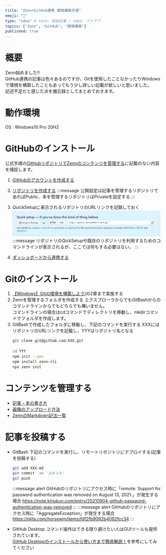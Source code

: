 ```yaml
---
title: "Zenn+GitHub連携 環境構築手順"
emoji: "🦔"
type: "idea" # tech: 技術記事 / idea: アイデア
topics: ["Zenn", "GitHub", "環境構築"]
published: true
---
```


# 概要
Zenn始めました!!  
GitHub連携の記事は色々あるのですが、Gitを使用したことなかったりWindowsで環境を構築したこともあってもう少し詳しい記載が欲しいと思いました。  
記述不足だと感じた点を備忘録としてまとめておきます。  

# 動作環境
OS  : Windows10 Pro 20H2

# GitHubのインストール
公式手順の[GitHubリポジトリでZennのコンテンツを管理する](https://zenn.dev/zenn/articles/connect-to-github)に記載のない内容を捕捉します。  

1. [GitHubのアカウントを作成する](https://crestadesign.org/github-account/)
2. [リポジトリを作成する](https://zenn.dev/zenn/articles/connect-to-github#1.-%E3%83%AA%E3%83%9D%E3%82%B8%E3%83%88%E3%83%AA%E3%82%92%E4%BD%9C%E6%88%90%E3%81%99%E3%82%8B) 
    :::message
    公開設定は記事を管理するリポジトリであればPublic、本を管理するリポジトリはPrivateを設定する
    :::
3. QuickSetupに表示されるリポジトリのURLリンクを記録しておく
  ![リポジトリのURL](/images/zenn_envconfig_git/RepogitoryURL.PNG)
    :::message
   リポジトリのQickSetupや既存のリポジトリを利用するためのコマンドラインが表示されるが、ここでは何もする必要はない。 
    :::

4. [ダッシュボードから連携する](https://zenn.dev/zenn/articles/connect-to-github#2.-%E3%83%80%E3%83%83%E3%82%B7%E3%83%A5%E3%83%9C%E3%83%BC%E3%83%89%E3%81%8B%E3%82%89%E9%80%A3%E6%90%BA%E3%81%99%E3%82%8B)

# Gitのインストール
1. [【Windows】Gitの環境を構築しよう!](https://prog-8.com/docs/git-env-win)の2章まで実施する
2. Zennを管理するフォルダを作成する
    エクスプローラからでもGitBashからのコマンドラインからでもどちらでも構いません。   
    コマンドラインの場合はcdコマンドでディレクトリを移動し、mkdirコマンドでフォルダを作成します。
3. GitBashで作成したフォルダに移動し、下記のコマンドを実行する
   XXXにはリポジトリのURLリンクを記載し、YYYはリポジトリ名となる
    ```bash
    git clone git@github.com:XXX.git

    cd YYY
    npm init --yes
    npm install zenn-cli
    npx zenn init
    ```

# コンテンツを管理する
- [記事・本の書き方](https://zenn.dev/zenn/articles/zenn-cli-guide)
- [画像のアップロード方法](https://zenn.dev/zenn/articles/deploy-github-images)
- [ZennのMarkdown記法一覧](https://zenn.dev/zenn/articles/markdown-guide)

# 記事を投稿する
- GitBash
  下記のコマンドを実行し、リモートリポジトリにデプロイする(記事を投稿する)
    ```bash
    git add XXX.md
    git commit -am 'コメント'
    git push
    ```
    :::message alert
    GitHubのリポジトリにアクセス時に「remote: Support for password authentication was removed on August 13, 2021.」が発生する場合
    https://note.kiriukun.com/entry/20210904-github-password-authentication-was-removed
    :::
    :::message alert
    GitHubのリポジトリにアクセス時に「AggregateException」が発生する場合
    https://qiita.com/horsewin/items/fdf2fb9092b4092fcc34
    :::

- GitHub Desktop
  コマンド操作はできる限り避けたい人はGUIツールも提供されています。  
  [GitHub Desktopのインストールから使い方まで徹底解説！](https://crestadesign.org/github-desktop/)を参考にしてみてください


